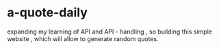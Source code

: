 # a-quote-daily
expanding my learning of API and API - handling , so building this simple website , which will allow to generate random quotes. 
